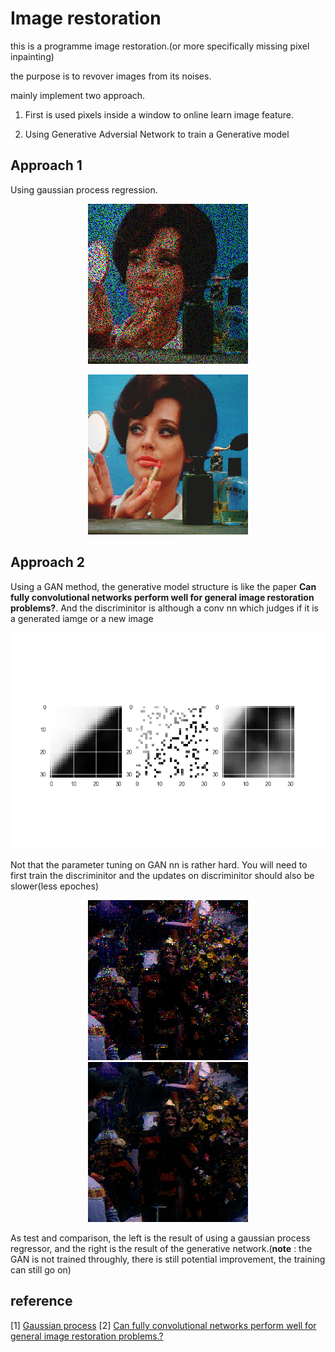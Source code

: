 # Image restoration

this is a programme image restoration.(or more specifically missing pixel inpainting)

the purpose is to revover images from its noises.

mainly implement two approach.

1. First is used pixels inside a window to online learn image feature.

2. Using Generative Adversial Network to train a Generative model

## Approach 1

Using gaussian process regression.

<div align="center">
  <span><img src="./result/donna.png">

<img src="./result/donna_result.png"></span>
</div>

## Approach 2

Using a GAN method, the generative model structure is like the paper **Can fully convolutional networks perform well for general image restoration problems?**. And the discriminitor is although a conv nn which judges if it is a generated iamge or a new image

<div align="center">
  <img src="./result/plot_gen.png">
</div>

Not that the parameter tuning on GAN nn is rather hard. You will need to first train the discriminitor and the updates on discriminitor should also be slower(less epoches)

<div align="center"><img src="./result/carnev_gp.png">
  <img src="./result/carnev_result.png"></div>

As test and comparison, the left is the result of using a gaussian process regressor, and the right is the result of the generative network.(**note** : the GAN is not trained throughly, there is still potential improvement, the training can still go on)

## reference

[1] <a href="https://en.wikipedia.org/wiki/Gaussian_process">Gaussian process</a>  [2] <a href="https://arxiv.org/pdf/1611.04481.pdf">Can fully convolutional networks perform well for general image restoration problems.?</a>
